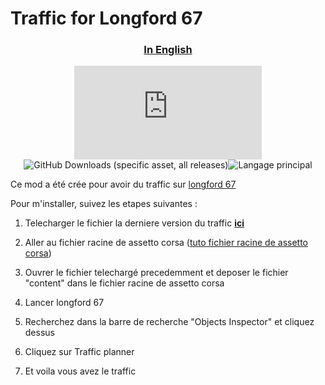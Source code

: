 # Traffic for Longford 67

<div align="center">

### [In English](https://github.com/writedev/Traffic-for-Longford-67/blob/main/readme.md)

![GitHub Downloads (specific asset, all releases)](https://img.shields.io/github/downloads/writedev/Traffic-for-Longford-67/Traffic_longford67.7z?style=for-the-badge) ![GitHub Downloads (specific asset, all releases)](https://img.shields.io/github/languages/count/writedev/Traffic-for-Longford-67?style=for-the-badge)![Langage principal](https://img.shields.io/github/languages/top/writedev/Traffic-for-Longford-67?style=for-the-badge)

</div>

Ce mod a été crée pour avoir du traffic sur [longford 67](https://www.overtake.gg/downloads/longford-1967.2741/)

Pour m'installer, suivez les etapes suivantes :

1. Telecharger le fichier la derniere version du traffic **[ici](https://github.com/writedev/Traffic-for-Longford-67/releases/download/1.0.1/Traffic_longford67.7z)**

2. Aller au fichier racine de assetto corsa ([tuto fichier racine de assetto corsa](https://github.com/writedev/Traffic-for-Longford-67/blob/main/traduction/tuto_root%20file_assetto_corsa_fr.md))

3. Ouvrer le fichier telechargé precedemment et deposer le fichier "content" dans le fichier racine de assetto corsa

4. Lancer longford 67

5. Recherchez dans la barre de recherche "Objects Inspector" et cliquez dessus

6. Cliquez sur Traffic planner

7. Et voila vous avez le traffic
